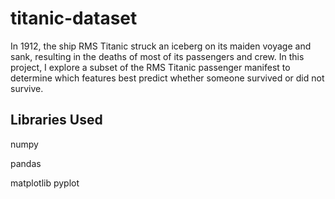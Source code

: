# titanic-dataset

In 1912, the ship RMS Titanic struck an iceberg on its maiden voyage and sank, resulting in the deaths of most of its passengers and crew. In this project, I explore a subset of the RMS Titanic passenger manifest to determine which features best predict whether someone survived or did not survive. 

## Libraries Used

numpy

pandas

matplotlib pyplot


